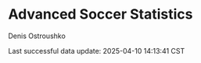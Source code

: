 # Advanced Soccer Statistics
Denis Ostroushko

<!-- gfm -->

Last successful data update: 2025-04-10 14:13:41 CST
